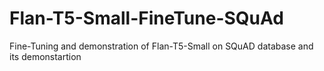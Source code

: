 # Flan-T5-Small-FineTune-SQuAd
Fine-Tuning and demonstration of Flan-T5-Small on SQuAD database and its demonstartion
